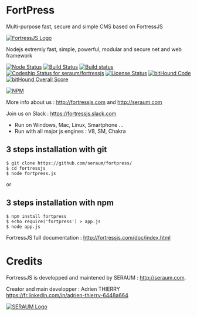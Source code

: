 # FortPress

Multi-purpose fast, secure and simple CMS based on FortressJS

[![FortressJS Logo](http://fortressjs.com/images/uploads/logo.png)](http://fortressjs.com/)

Nodejs extremly fast, simple, powerful, modular and secure net and web framework

[![Node Status](https://img.shields.io/badge/NodeJS-0.10%20&%20%3E-green.svg)](https://travis-ci.org/seraum/fortressjs)
[![Build Status](https://img.shields.io/travis/seraum/fortressjs/master.svg?label=Linux)](https://travis-ci.org/seraum/fortressjs)
[![Build status](https://img.shields.io/appveyor/ci/adrien-thierry/fortressjs/master.svg?label=Windows)](https://ci.appveyor.com/project/adrien-thierry/fortressjs)
[![Codeship Status for seraum/fortressjs](https://codeship.com/projects/d68c9340-e907-0133-4de9-226489e381a7/status?branch=master)](https://codeship.com/projects/147395)
[![License Status](https://img.shields.io/badge/License-AGPL-blue.svg)](https://github.com/seraum/fortressjs)
[![bitHound Code](https://www.bithound.io/github/seraum/fortressjs/badges/code.svg)](https://www.bithound.io/github/seraum/fortressjs)
[![bitHound Overall Score](https://www.bithound.io/github/seraum/fortressjs/badges/score.svg)](https://www.bithound.io/github/seraum/fortressjs)

[![NPM](https://nodei.co/npm/fortpress.png?downloads=true&downloadRank=true&stars=true)](https://nodei.co/npm/fortpress/)

More info about us : http://fortressjs.com and http://seraum.com

Join us on Slack : https://fortressjs.slack.com


* Run on Windows, Mac, Linux, Smartphone ...
* Run with all major js engines : V8, SM, Chakra

3 steps installation with git
-----------------------------

```
$ git clone https://github.com/seraum/fortpress/
$ cd fortressjs
$ node fortpress.js
```

or

3 steps installation with npm
-----------------------------

```
$ npm install fortpress
$ echo require('fortpress') > app.js
$ node app.js
```


FortressJS full documentation : http://fortressjs.com/doc/index.html

# Credits

FortressJS is developped and maintened by SERAUM : http://seraum.com.


Creator and main developper : Adrien THIERRY https://fr.linkedin.com/in/adrien-thierry-6448a664

[![SERAUM Logo](http://seraum.com/images/uploads/seraum_logo.png)](http://seraum.com/)

[travis-image]: https://img.shields.io/travis/seraum/fortressjs/master.svg?label=Linux
[travis-url]: https://travis-ci.org/seraum/fortressjs
[appveyor-image]: https://img.shields.io/appveyor/ci/adrien-thierry/fortressjs/master.svg?label=Windows
[appveyor-url]: https://ci.appveyor.com/project/adrien-thierry/fortressjs
